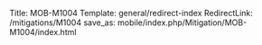 Title: MOB-M1004
Template: general/redirect-index
RedirectLink: /mitigations/M1004
save_as: mobile/index.php/Mitigation/MOB-M1004/index.html